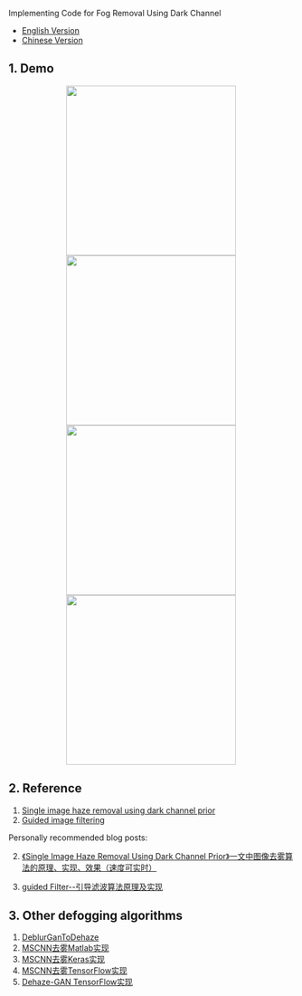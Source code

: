 Implementing Code for Fog Removal Using Dark Channel

- [English Version](https://github.com/raven-dehaze-work/DCP-Dehaze/README.md)
- [Chinese Version](https://github.com/raven-dehaze-work/DCP-Dehaze/README-zh.md)

## 1. Demo

<center class="half">
    <img src="https://ae01.alicdn.com/kf/HTB1JwZ2cWSs3KVjSZPiq6AsiVXa8.jpg" width="300"/><img src="https://ae01.alicdn.com/kf/HTB1jAQ1c8Kw3KVjSZTE763uRpXaV.png" width="300"/>
</center>

<center class="half">
    <img src="https://ae01.alicdn.com/kf/HTB1s0oUc21G3KVjSZFk761K4XXae.png" width="300"/><img src="https://ae01.alicdn.com/kf/HTB1teE0c8Kw3KVjSZFO761rDVXav.png" width="300"/>
</center>

## 2. Reference

1. [Single image haze removal using dark channel prior](https://ieeexplore.ieee.org/document/5567108)
2. [Guided image filtering](http://kaiminghe.com/publications/eccv10guidedfilter.pdf)

Personally recommended blog posts:

2. [《Single Image Haze Removal Using Dark Channel Prior》一文中图像去雾算法的原理、实现、效果（速度可实时）](<https://www.cnblogs.com/Imageshop/p/3281703.html>)

3. [guided Filter--引导滤波算法原理及实现](<https://blog.csdn.net/piaoxuezhong/article/details/78372787>)

## 3. Other defogging algorithms

1. [DeblurGanToDehaze](<https://github.com/raven-dehaze-work/DeblurGanToDehaze>)
2. [MSCNN去雾Matlab实现](https://github.com/raven-dehaze-work/MSCNN_MATLAB)
3. [MSCNN去雾Keras实现](https://github.com/raven-dehaze-work/MSCNN_Keras)
4. [MSCNN去雾TensorFlow实现](https://github.com/dishank-b/MSCNN-Dehazing-Tensorflow)
5. [Dehaze-GAN TensorFlow实现](https://github.com/raven-dehaze-work/Dehaze-GAN)

